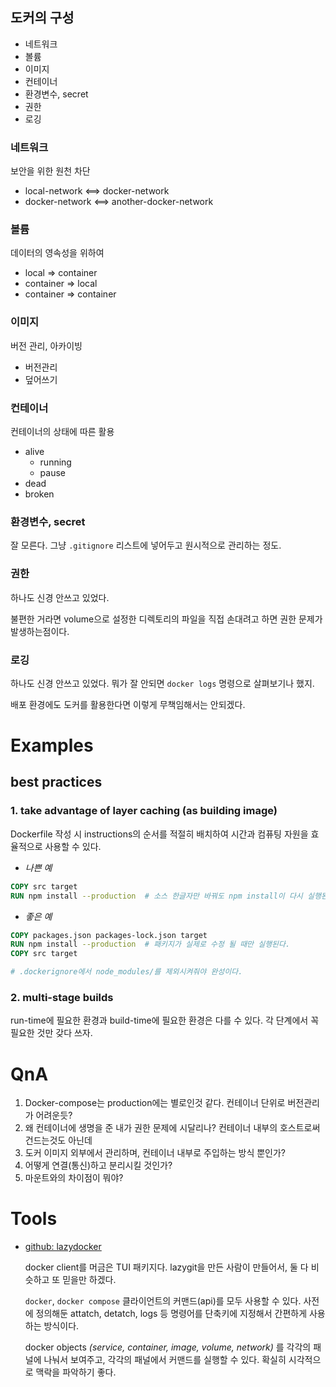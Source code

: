 ## 도커의 구성

- 네트워크
- 볼륨
- 이미지
- 컨테이너
- 환경변수, secret
- 권한
- 로깅

### 네트워크

보안을 위한 원천 차단

- local-network <==> docker-network
- docker-network <==> another-docker-network

### 볼륨

데이터의 영속성을 위하여

- local => container
- container => local
- container => container

### 이미지

버전 관리, 아카이빙

- 버전관리
- 덮어쓰기

### 컨테이너

컨테이너의 상태에 따른 활용

- alive
  - running
  - pause
- dead
- broken

### 환경변수, secret

잘 모른다. 그냥 `.gitignore` 리스트에 넣어두고 원시적으로 관리하는 정도.

### 권한

하나도 신경 안쓰고 있었다.

불편한 거라면 volume으로 설정한 디렉토리의 파일을 직접 손대려고 하면 권한 문제가 발생하는점이다.

### 로깅

하나도 신경 안쓰고 있었다. 뭐가 잘 안되면 `docker logs` 명령으로 살펴보기나 했지.

배포 환경에도 도커를 활용한다면 이렇게 무책임해서는 안되겠다.

# Examples

## best practices

### 1. take advantage of layer caching (as building image)

Dockerfile 작성 시 instructions의 순서를 적절히 배치하여 시간과 컴퓨팅 자원을 효율적으로 사용할 수 있다.

- _나쁜 예_

```Dockerfile
COPY src target
RUN npm install --production  # 소스 한글자만 바꿔도 npm install이 다시 실행된다.
```

- _좋은 예_

```Dockerfile
COPY packages.json packages-lock.json target
RUN npm install --production  # 패키지가 실제로 수정 될 때만 실행된다.
COPY src target

# .dockerignore에서 node_modules/를 제외시켜줘야 완성이다.
```

### 2. multi-stage builds

run-time에 필요한 환경과 build-time에 필요한 환경은 다를 수 있다. 각 단계에서 꼭 필요한 것만 갖다 쓰자.

# QnA

1. Docker-compose는 production에는 별로인것 같다. 컨테이너 단위로 버전관리가 어려운듯?
2. 왜 컨테이너에 생명을 준 내가 권한 문제에 시달리나? 컨테이너 내부의 호스트로써 건드는것도 아닌데
3. 도커 이미지 외부에서 관리하며, 컨테이너 내부로 주입하는 방식 뿐인가?
4. 어떻게 연결(통신)하고 분리시킬 것인가?
5. 마운트와의 차이점이 뭐야?

# Tools

- [github: lazydocker](https://github.com/jesseduffield/lazydocker)

  docker client를 머금은 TUI 패키지다. lazygit을 만든 사람이 만들어서, 둘 다 비슷하고 또 믿을만 하겠다.

  `docker`, `docker compose` 클라이언트의 커맨드(api)를 모두 사용할 수 있다. 사전에 정의해둔 attatch,
  detatch, logs 등 명령어를 단축키에 지정해서 간편하게 사용하는 방식이다.

  docker objects _(service, container, image, volume, network)_ 를 각각의 패널에 나눠서 보여주고, 각각의
  패널에서 커맨드를 실행할 수 있다. 확실히 시각적으로 맥락을 파악하기 좋다.
